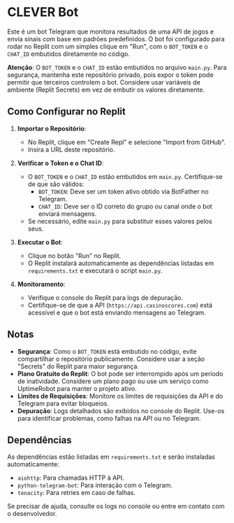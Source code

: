 # CLEVER Bot

Este é um bot Telegram que monitora resultados de uma API de jogos e envia sinais com base em padrões predefinidos. O bot foi configurado para rodar no Replit com um simples clique em "Run", com o `BOT_TOKEN` e o `CHAT_ID` embutidos diretamente no código.

**Atenção**: O `BOT_TOKEN` e o `CHAT_ID` estão embutidos no arquivo `main.py`. Para segurança, mantenha este repositório privado, pois expor o token pode permitir que terceiros controlem o bot. Considere usar variáveis de ambiente (Replit Secrets) em vez de embutir os valores diretamente.

## Como Configurar no Replit

1. **Importar o Repositório**:
   - No Replit, clique em "Create Repl" e selecione "Import from GitHub".
   - Insira a URL deste repositório.

2. **Verificar o Token e o Chat ID**:
   - O `BOT_TOKEN` e o `CHAT_ID` estão embutidos em `main.py`. Certifique-se de que são válidos:
     - `BOT_TOKEN`: Deve ser um token ativo obtido via BotFather no Telegram.
     - `CHAT_ID`: Deve ser o ID correto do grupo ou canal onde o bot enviará mensagens.
   - Se necessário, edite `main.py` para substituir esses valores pelos seus.

3. **Executar o Bot**:
   - Clique no botão "Run" no Replit.
   - O Replit instalará automaticamente as dependências listadas em `requirements.txt` e executará o script `main.py`.

4. **Monitoramento**:
   - Verifique o console do Replit para logs de depuração.
   - Certifique-se de que a API (`https://api.casinoscores.com`) está acessível e que o bot está enviando mensagens ao Telegram.

## Notas
- **Segurança**: Como o `BOT_TOKEN` está embutido no código, evite compartilhar o repositório publicamente. Considere usar a seção "Secrets" do Replit para maior segurança.
- **Plano Gratuito do Replit**: O bot pode ser interrompido após um período de inatividade. Considere um plano pago ou use um serviço como UptimeRobot para manter o projeto ativo.
- **Limites de Requisições**: Monitore os limites de requisições da API e do Telegram para evitar bloqueios.
- **Depuração**: Logs detalhados são exibidos no console do Replit. Use-os para identificar problemas, como falhas na API ou no Telegram.

## Dependências
As dependências estão listadas em `requirements.txt` e serão instaladas automaticamente:
- `aiohttp`: Para chamadas HTTP à API.
- `python-telegram-bot`: Para interação com o Telegram.
- `tenacity`: Para retries em caso de falhas.

Se precisar de ajuda, consulte os logs no console ou entre em contato com o desenvolvedor.

